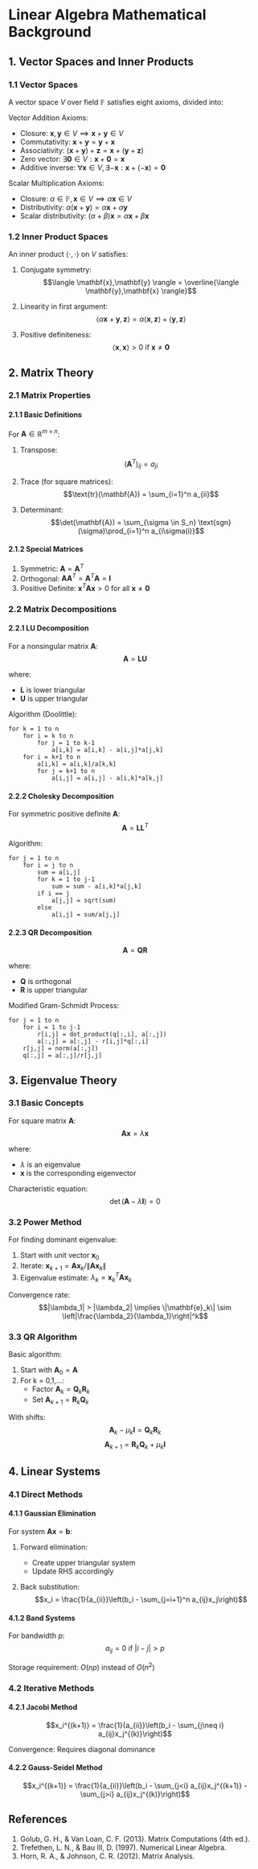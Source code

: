 # Linear Algebra Mathematical Background

## 1. Vector Spaces and Inner Products

### 1.1 Vector Spaces

A vector space $V$ over field $\mathbb{F}$ satisfies eight axioms, divided into:

Vector Addition Axioms:

- Closure: $\mathbf{x}, \mathbf{y} \in V \implies \mathbf{x} + \mathbf{y} \in V$
- Commutativity: $\mathbf{x} + \mathbf{y} = \mathbf{y} + \mathbf{x}$
- Associativity: $(\mathbf{x} + \mathbf{y}) + \mathbf{z} = \mathbf{x} + (\mathbf{y} + \mathbf{z})$
- Zero vector: $\exists \mathbf{0} \in V: \mathbf{x} + \mathbf{0} = \mathbf{x}$
- Additive inverse: $\forall \mathbf{x} \in V, \exists -\mathbf{x}: \mathbf{x} + (-\mathbf{x}) = \mathbf{0}$

Scalar Multiplication Axioms:

- Closure: $\alpha \in \mathbb{F}, \mathbf{x} \in V \implies \alpha\mathbf{x} \in V$
- Distributivity: $\alpha(\mathbf{x} + \mathbf{y}) = \alpha\mathbf{x} + \alpha\mathbf{y}$
- Scalar distributivity: $(\alpha + \beta)\mathbf{x} = \alpha\mathbf{x} + \beta\mathbf{x}$

### 1.2 Inner Product Spaces

An inner product $\langle \cdot,\cdot \rangle$ on $V$ satisfies:

1. Conjugate symmetry:
   $$\langle \mathbf{x},\mathbf{y} \rangle = \overline{\langle \mathbf{y},\mathbf{x} \rangle}$$

2. Linearity in first argument:
   $$\langle \alpha\mathbf{x}+\mathbf{y},\mathbf{z} \rangle = \alpha\langle \mathbf{x},\mathbf{z} \rangle + \langle \mathbf{y},\mathbf{z} \rangle$$

3. Positive definiteness:
   $$\langle \mathbf{x},\mathbf{x} \rangle > 0 \text{ if } \mathbf{x} \neq \mathbf{0}$$

## 2. Matrix Theory

### 2.1 Matrix Properties

#### 2.1.1 Basic Definitions

For $\mathbf{A} \in \mathbb{R}^{m \times n}$:

1. Transpose:
   $$(\mathbf{A}^T)_{ij} = a_{ji}$$

2. Trace (for square matrices):
   $$\text{tr}(\mathbf{A}) = \sum_{i=1}^n a_{ii}$$

3. Determinant:
   $$\det(\mathbf{A}) = \sum_{\sigma \in S_n} \text{sgn}(\sigma)\prod_{i=1}^n a_{i\sigma(i)}$$

#### 2.1.2 Special Matrices

1. Symmetric: $\mathbf{A} = \mathbf{A}^T$
2. Orthogonal: $\mathbf{A}\mathbf{A}^T = \mathbf{A}^T\mathbf{A} = \mathbf{I}$
3. Positive Definite: $\mathbf{x}^T\mathbf{A}\mathbf{x} > 0$ for all $\mathbf{x} \neq \mathbf{0}$

### 2.2 Matrix Decompositions

#### 2.2.1 LU Decomposition

For a nonsingular matrix $\mathbf{A}$:
$$\mathbf{A} = \mathbf{L}\mathbf{U}$$

where:

- $\mathbf{L}$ is lower triangular
- $\mathbf{U}$ is upper triangular

Algorithm (Doolittle):

```text
for k = 1 to n
    for i = k to n
        for j = 1 to k-1
            a[i,k] = a[i,k] - a[i,j]*a[j,k]
    for i = k+1 to n
        a[i,k] = a[i,k]/a[k,k]
        for j = k+1 to n
            a[i,j] = a[i,j] - a[i,k]*a[k,j]
```

#### 2.2.2 Cholesky Decomposition

For symmetric positive definite $\mathbf{A}$:
$$\mathbf{A} = \mathbf{L}\mathbf{L}^T$$

Algorithm:

```text
for j = 1 to n
    for i = j to n
        sum = a[i,j]
        for k = 1 to j-1
            sum = sum - a[i,k]*a[j,k]
        if i == j
            a[j,j] = sqrt(sum)
        else
            a[i,j] = sum/a[j,j]
```

#### 2.2.3 QR Decomposition

$$\mathbf{A} = \mathbf{Q}\mathbf{R}$$

where:

- $\mathbf{Q}$ is orthogonal
- $\mathbf{R}$ is upper triangular

Modified Gram-Schmidt Process:

```text
for j = 1 to n
    for i = 1 to j-1
        r[i,j] = dot_product(q[:,i], a[:,j])
        a[:,j] = a[:,j] - r[i,j]*q[:,i]
    r[j,j] = norm(a[:,j])
    q[:,j] = a[:,j]/r[j,j]
```

## 3. Eigenvalue Theory

### 3.1 Basic Concepts

For square matrix $\mathbf{A}$:
$$\mathbf{A}\mathbf{x} = \lambda\mathbf{x}$$

where:

- $\lambda$ is an eigenvalue
- $\mathbf{x}$ is the corresponding eigenvector

Characteristic equation:
$$\det(\mathbf{A} - \lambda\mathbf{I}) = 0$$

### 3.2 Power Method

For finding dominant eigenvalue:

1. Start with unit vector $\mathbf{x}_0$
2. Iterate: $\mathbf{x}_{k+1} = \mathbf{A}\mathbf{x}_k/\|\mathbf{A}\mathbf{x}_k\|$
3. Eigenvalue estimate: $\lambda_k = \mathbf{x}_k^T\mathbf{A}\mathbf{x}_k$

Convergence rate:
$$|\lambda_1| > |\lambda_2| \implies \|\mathbf{e}_k\| \sim \left|\frac{\lambda_2}{\lambda_1}\right|^k$$

### 3.3 QR Algorithm

Basic algorithm:

1. Start with $\mathbf{A}_0 = \mathbf{A}$
2. For k = 0,1,...:
   - Factor $\mathbf{A}_k = \mathbf{Q}_k\mathbf{R}_k$
   - Set $\mathbf{A}_{k+1} = \mathbf{R}_k\mathbf{Q}_k$

With shifts:
$$\mathbf{A}_k - \mu_k\mathbf{I} = \mathbf{Q}_k\mathbf{R}_k$$
$$\mathbf{A}_{k+1} = \mathbf{R}_k\mathbf{Q}_k + \mu_k\mathbf{I}$$

## 4. Linear Systems

### 4.1 Direct Methods

#### 4.1.1 Gaussian Elimination

For system $\mathbf{A}\mathbf{x} = \mathbf{b}$:

1. Forward elimination:
   - Create upper triangular system
   - Update RHS accordingly

2. Back substitution:
   $$x_i = \frac{1}{a_{ii}}\left(b_i - \sum_{j=i+1}^n a_{ij}x_j\right)$$

#### 4.1.2 Band Systems

For bandwidth $p$:
$$a_{ij} = 0 \text{ if } |i-j| > p$$

Storage requirement: $O(np)$ instead of $O(n^2)$

### 4.2 Iterative Methods

#### 4.2.1 Jacobi Method

$$x_i^{(k+1)} = \frac{1}{a_{ii}}\left(b_i - \sum_{j\neq i} a_{ij}x_j^{(k)}\right)$$

Convergence: Requires diagonal dominance

#### 4.2.2 Gauss-Seidel Method

$$x_i^{(k+1)} = \frac{1}{a_{ii}}\left(b_i - \sum_{j<i} a_{ij}x_j^{(k+1)} - \sum_{j>i} a_{ij}x_j^{(k)}\right)$$

## References

1. Golub, G. H., & Van Loan, C. F. (2013). Matrix Computations (4th ed.).
2. Trefethen, L. N., & Bau III, D. (1997). Numerical Linear Algebra.
3. Horn, R. A., & Johnson, C. R. (2012). Matrix Analysis.
